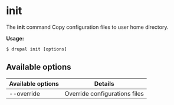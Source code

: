 # init
The **init** command Copy configuration files to user home directory.

**Usage:**
```
$ drupal init [options] 
```

## Available options
Available options | Details
-------|-------------
--override | Override configurations files
